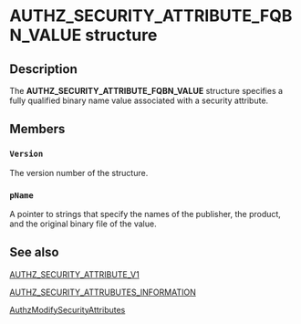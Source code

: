 # AUTHZ_SECURITY_ATTRIBUTE_FQBN_VALUE structure

## Description

The **AUTHZ_SECURITY_ATTRIBUTE_FQBN_VALUE** structure specifies a fully qualified binary name value associated with a security attribute.

## Members

### `Version`

The version number of the structure.

### `pName`

A pointer to strings that specify the names of the publisher, the product, and the original binary file of the value.

## See also

[AUTHZ_SECURITY_ATTRIBUTE_V1](https://learn.microsoft.com/windows/desktop/api/authz/ns-authz-authz_security_attribute_v1)

[AUTHZ_SECURITY_ATTRUBUTES_INFORMATION](https://learn.microsoft.com/windows/desktop/api/authz/ns-authz-authz_security_attributes_information)

[AuthzModifySecurityAttributes](https://learn.microsoft.com/windows/desktop/api/authz/nf-authz-authzmodifysecurityattributes)